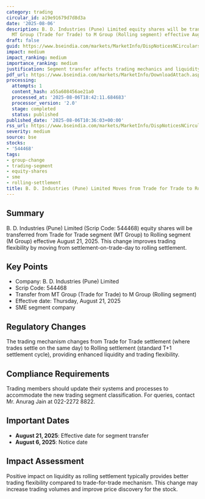 ```yaml
---
category: trading
circular_id: a19e91679d7d8d3a
date: '2025-08-06'
description: B. D. Industries (Pune) Limited equity shares will be transferred from
  MT Group (Trade for Trade) to M Group (Rolling segment) effective August 21, 2025.
draft: false
guid: https://www.bseindia.com/markets/MarketInfo/DispNoticesNCirculars.aspx?Noticeid={00E3BAD8-9435-41DD-99E7-B6C09EB98457}&noticeno=20250806-16&dt=08/06/2025&icount=16&totcount=60&flag=0
impact: medium
impact_ranking: medium
importance_ranking: medium
justification: Segment transfer affects trading mechanics and liquidity for the stock
pdf_url: https://www.bseindia.com/markets/MarketInfo/DownloadAttach.aspx?id=20250806-16&attachedId=
processing:
  attempts: 1
  content_hash: a55a608456ae21a0
  processed_at: '2025-08-06T18:42:11.684683'
  processor_version: '2.0'
  stage: completed
  status: published
published_date: '2025-08-06T10:36:03+00:00'
rss_url: https://www.bseindia.com/markets/MarketInfo/DispNoticesNCirculars.aspx?Noticeid={00E3BAD8-9435-41DD-99E7-B6C09EB98457}&noticeno=20250806-16&dt=08/06/2025&icount=16&totcount=60&flag=0
severity: medium
source: bse
stocks:
- '544468'
tags:
- group-change
- trading-segment
- equity-shares
- sme
- rolling-settlement
title: B. D. Industries (Pune) Limited Moves from Trade for Trade to Rolling Segment
---
```


## Summary

B. D. Industries (Pune) Limited (Scrip Code: 544468) equity shares will be transferred from Trade for Trade segment (MT Group) to Rolling segment (M Group) effective August 21, 2025. This change improves trading flexibility by moving from settlement-on-trade-day to rolling settlement.

## Key Points

- Company: B. D. Industries (Pune) Limited
- Scrip Code: 544468
- Transfer from MT Group (Trade for Trade) to M Group (Rolling segment)
- Effective date: Thursday, August 21, 2025
- SME segment company

## Regulatory Changes

The trading mechanism changes from Trade for Trade settlement (where trades settle on the same day) to Rolling settlement (standard T+1 settlement cycle), providing enhanced liquidity and trading flexibility.

## Compliance Requirements

Trading members should update their systems and processes to accommodate the new trading segment classification. For queries, contact Mr. Anurag Jain at 022-2272 8822.

## Important Dates

- **August 21, 2025**: Effective date for segment transfer
- **August 6, 2025**: Notice date

## Impact Assessment

Positive impact on liquidity as rolling settlement typically provides better trading flexibility compared to trade-for-trade mechanism. This change may increase trading volumes and improve price discovery for the stock.